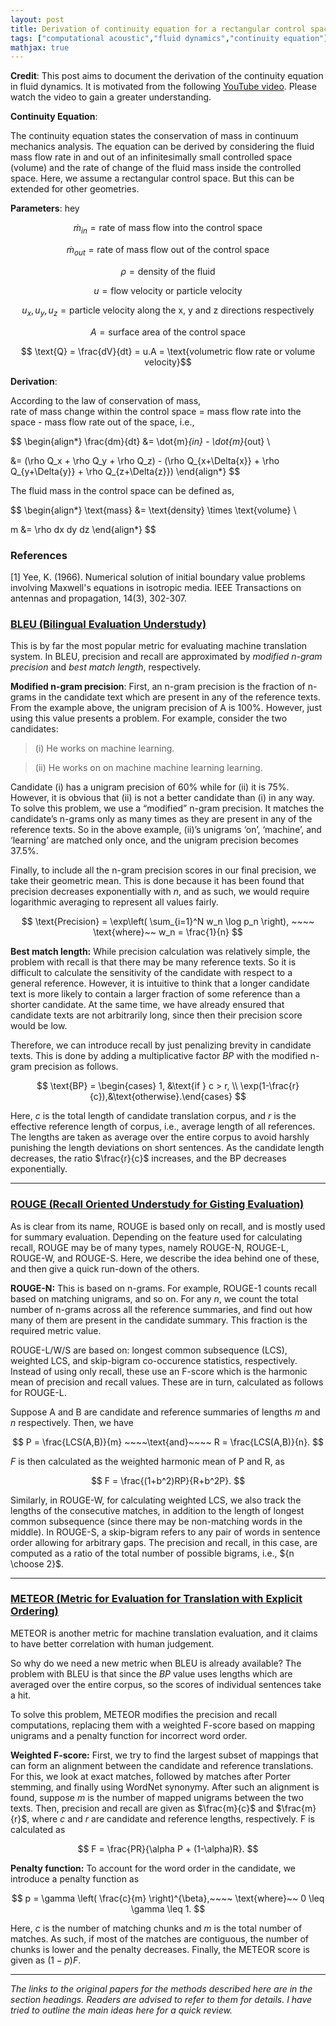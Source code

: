 ```yaml
---
layout: post
title: Derivation of continuity equation for a rectangular control space
tags: ["computational acoustic","fluid dynamics","continuity equation"]
mathjax: true
---
```


**Credit**: This post aims to document the derivation of the continuity equation in fluid dynamics. It is motivated from the following [YouTube video](https://www.youtube.com/watch?v=Ls5HS2MLXpg).  Please watch the video to gain a greater understanding.


**Continuity Equation**: 

The continuity equation states the conservation of mass in continuum mechanics analysis. The equation can be derived by considering the fluid mass flow rate in and out of an infinitesimally small controlled space (volume) and the rate of change of the fluid mass inside the controlled space. Here, we assume a rectangular control space. But this can be extended for other geometries.

**Parameters**:
hey

$$ \dot{m}_{in} = \text{rate of mass flow into the control space} $$

$$ \dot{m}_{out} = \text{rate of mass flow out of the control space} $$

$$ \rho = \text{density of the fluid} $$

$$ u = \text{flow velocity or particle velocity}$$

$$u_x, u_y, u_z = \text{particle velocity along the x, y and z directions respectively}$$

$$ A = \text{surface area of the control space}$$

$$ \text{Q} = \frac{dV}{dt} = u.A = \text{volumetric flow rate or volume velocity}$$

**Derivation**:

According to the law of conservation of mass,<br/>
rate of mass change within the control space = mass flow rate into the space - mass flow rate out of the space, i.e.,

$$ 
\begin{align*}
\frac{dm}{dt} &=  \dot{m}_{in} - \dot{m}_{out} \\

&= (\rho Q_x + \rho Q_y + \rho Q_z) - (\rho Q_{x+\Delta{x}} + \rho Q_{y+\Delta{y}} + \rho Q_{z+\Delta{z}})
\end{align*}
$$

The fluid mass in the control space can be defined as,

$$ 
\begin{align*}
\text{mass} &= \text{density} \times \text{volume} \\

m &= \rho dx dy dz
\end{align*}
$$

### References
[1] Yee, K. (1966). Numerical solution of initial boundary value problems involving Maxwell's equations in isotropic media. IEEE Transactions on antennas and propagation, 14(3), 302-307.


### [BLEU (Bilingual Evaluation Understudy)](http://aclweb.org/anthology/P/P02/P02-1040.pdf)

This is by far the most popular metric for evaluating machine translation system. In BLEU, precision and recall are approximated by *modified n-gram precision* and *best match length*, respectively.

**Modified n-gram precision**: First, an n-gram precision is the fraction of n-grams in the candidate text which are present in any of the reference texts. From the example above, the unigram precision of A is 100%. However, just using this value presents a problem. For example, consider the two candidates:

> (i) He works on machine learning.

> (ii) He works on on machine machine learning learning.

Candidate (i) has a unigram precision of 60% while for (ii) it is 75%. However, it is obvious that (ii) is not a better candidate than (i) in any way. To solve this problem, we use a “modified” n-gram precision. It matches the candidate’s n-grams only as many times as they are present in any of the reference texts. So in the above example, (ii)’s unigrams ‘on’, ‘machine’, and ‘learning’ are matched only once, and the unigram precision becomes 37.5%.

Finally, to include all the n-gram precision scores in our final precision, we take their geometric mean. This is done because it has been found that precision decreases exponentially with *n*, and as such, we would require logarithmic averaging to represent all values fairly.

$$ \text{Precision} = \exp\left( \sum_{i=1}^N w_n \log p_n \right), ~~~~ \text{where}~~ w_n = \frac{1}{n} $$

**Best match length:** While precision calculation was relatively simple, the problem with recall is that there may be many reference texts. So it is difficult to calculate the sensitivity of the candidate with respect to a general reference. However, it is intuitive to think that a longer candidate text is more likely to contain a larger fraction of some reference than a shorter candidate. At the same time, we have already ensured that candidate texts are not arbitrarily long, since then their precision score would be low.

Therefore, we can introduce recall by just penalizing brevity in candidate texts. This is done by adding a multiplicative factor *BP* with the modified n-gram precision as follows.

$$ \text{BP} = \begin{cases} 1, &\text{if } c > r, \\ \exp(1-\frac{r}{c}),&\text{otherwise}.\end{cases} $$

Here, $c$ is the total length of candidate translation corpus, and $r$ is the effective reference length of corpus, i.e., average length of all references. The lengths are taken as average over the entire corpus to avoid harshly punishing the length deviations on short sentences. As the candidate length decreases, the ratio $\frac{r}{c}$ increases, and the BP decreases exponentially.

*****

### [ROUGE (Recall Oriented Understudy for Gisting Evaluation)](http://www.aclweb.org/anthology/W/W04/W04-1013.pdf)

As is clear from its name, ROUGE is based only on recall, and is mostly used for summary evaluation. Depending on the feature used for calculating recall, ROUGE may be of many types, namely ROUGE-N, ROUGE-L, ROUGE-W, and ROUGE-S. Here, we describe the idea behind one of these, and then give a quick run-down of the
others.

**ROUGE-N:** This is based on n-grams. For example, ROUGE-1 counts recall based on matching unigrams, and so on. For any $n$, we count the total number of n-grams across all the reference summaries, and find out how many of them are present in the candidate summary. This fraction is the required metric value.

ROUGE-L/W/S are based on: longest common subsequence (LCS), weighted LCS, and skip-bigram co-occurence statistics, respectively. Instead of using only recall, these use an F-score which is the harmonic mean of precision and recall values. These are in turn, calculated as follows for ROUGE-L.

Suppose A and B are candidate and reference summaries of lengths $m$ and $n$ respectively. Then, we have

$$ P = \frac{LCS(A,B)}{m} ~~~~\text{and}~~~~ R = \frac{LCS(A,B)}{n}. $$

$F$ is then calculated as the weighted harmonic mean of P and R, as

$$ F = \frac{(1+b^2)RP}{R+b^2P}. $$

Similarly, in ROUGE-W, for calculating weighted LCS, we also track the lengths of the consecutive matches, in addition to the length of longest common subsequence (since there may be non-matching words in the middle). In ROUGE-S, a skip-bigram refers to any pair of words in sentence order allowing for arbitrary gaps. The precision and recall, in this case, are computed as a ratio of the total number of possible bigrams, i.e., ${n \choose 2}$.

*****

### [METEOR (Metric for Evaluation for Translation with Explicit Ordering)](https://www.cs.cmu.edu/~alavie/METEOR/pdf/Banerjee-Lavie-2005-METEOR.pdf)

METEOR is another metric for machine translation evaluation, and it claims to have better correlation with human judgement.

So why do we need a new metric when BLEU is already available? The problem with BLEU is that since the *BP* value uses lengths which are averaged over the entire corpus, so the scores of individual sentences take a hit.

To solve this problem, METEOR modifies the precision and recall computations, replacing them with a weighted F-score based on mapping unigrams and a penalty function for incorrect word order.

**Weighted F-score:** First, we try to find the largest subset of mappings that can form an alignment between the candidate and reference translations. For this, we look at exact matches, followed by matches after Porter stemming, and finally using WordNet synonymy. After such an alignment is found, suppose $m$ is
the number of mapped unigrams between the two texts. Then, precision and recall are given as $\frac{m}{c}$ and $\frac{m}{r}$, where $c$ and $r$ are candidate and reference lengths, respectively. F is calculated as

$$ F = \frac{PR}{\alpha P + (1-\alpha)R}. $$

**Penalty function:** To account for the word order in the candidate, we introduce a penalty function as

$$ p = \gamma \left( \frac{c}{m} \right)^{\beta},~~~~ \text{where}~~ 0 \leq \gamma \leq 1. $$

Here, $c$ is the number of matching chunks and $m$ is the total number of matches. As such, if most of the matches are contiguous, the number of chunks is lower and the penalty decreases. Finally, the METEOR score is given as $(1-p)F$.

*****

*The links to the original papers for the methods described here are in the section headings. Readers are advised to refer to them for details. I have tried to outline the main ideas here for a quick review.*

